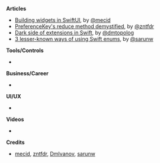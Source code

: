 
**Articles**

* [Building widgets in SwiftUI](https://swiftwithmajid.com/2020/09/09/building-widgets-in-swiftui/), by [@mecid](https://twitter.com/mecid)
* [PreferenceKey's reduce method demystified](https://fivestars.blog/swiftui/preferencekey-reduce.html), by [@zntfdr](https://twitter.com/zntfdr)
* [Dark side of extensions in Swift](https://dmtopolog.com/dark-side-of-extensions/), by [@dmtopolog](https://twitter.com/dmtopolog)
* [3 lesser-known ways of using Swift enums](https://sarunw.com/posts/lesser-known-ways-of-using-swift-enums/), by [@sarunw](https://twitter.com/sarunw)

**Tools/Controls**

*

**Business/Career**

*

**UI/UX**

*

**Videos**

*

**Credits**

* [mecid](https://github.com/mecid), [zntfdr](https://github.com/zntfdr), [DmIvanov](https://github.com/DmIvanov), [sarunw](https://github.com/sarunw)
